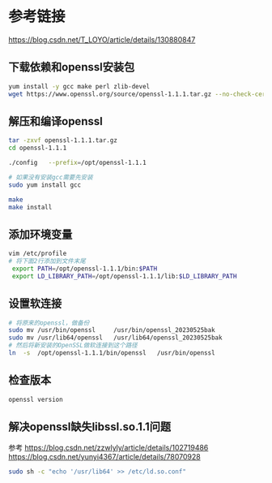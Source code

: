
# 参考链接

<https://blog.csdn.net/T_LOYO/article/details/130880847>

## 下载依赖和openssl安装包

```bash
yum install -y gcc make perl zlib-devel
wget https://www.openssl.org/source/openssl-1.1.1.tar.gz --no-check-certificate
```

## 解压和编译openssl

```bash
tar -zxvf openssl-1.1.1.tar.gz
cd openssl-1.1.1 

./config   --prefix=/opt/openssl-1.1.1

# 如果没有安装gcc需要先安装
sudo yum install gcc

make
make install
```

## 添加环境变量

```bash
vim /etc/profile
# 将下面2行添加到文件末尾
 export PATH=/opt/openssl-1.1.1/bin:$PATH
 export LD_LIBRARY_PATH=/opt/openssl-1.1.1/lib:$LD_LIBRARY_PATH
```

## 设置软连接

```bash
# 将原来的openssl，做备份
sudo mv /usr/bin/openssl     /usr/bin/openssl_20230525bak
sudo mv /usr/lib64/openssl   /usr/lib64/openssl_20230525bak
# 然后将新安装的OpenSSL做软连接到这个路径
ln  -s  /opt/openssl-1.1.1/bin/openssl   /usr/bin/openssl
```

## 检查版本

```bash
openssl version
```

## 解决openssl缺失libssl.so.1.1问题

参考 <https://blog.csdn.net/zzwlyly/article/details/102719486>
<https://blog.csdn.net/yunyi4367/article/details/78070928>

```bash
sudo sh -c "echo '/usr/lib64' >> /etc/ld.so.conf"
```
